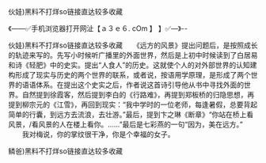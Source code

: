 伙娃)黑料不打烊so链接直达较多收藏

《——✅手机浏览器打开网沚【ａ３ｅ６. cOm 】 】✅—》--

伙娃)黑料不打烊so链接直达较多收藏　　《远方的风景》提出问题后，是按照成长的轨迹来写的。先写小时候听广播里的外面世界，然后是上初中时候读到了白居易和诗《轻肥》中的史实。提出“人食人”的历史。这就使个人的对外部世界的认知建构形成了现实与历史的两个世界的联系，或者说，按语用学原理，是形成了两个世界的语语体系。在提出这个史实之后，作者说这首诗引导他从书中寻找外面的世界。自然提到徐霞客，然后提到李白的《行路难》，再提到郑板桥的归隐思想，再提到柳宗元的《江雪》，再回到现实：“我中学时的一位老师，每逢暑假，总要背起简单的行囊，到远方去流浪，去壮游。”最后，提到卞之琳《断章》“你站在桥上看风景，/看风景的人在楼上看你。……”最后是七彩燕的一句“因为，美在远方。”
　　我对梅说，你的掌纹很干净，你是个幸福的女子。





鳞爸)黑料不打烊so链接直达较多收藏
